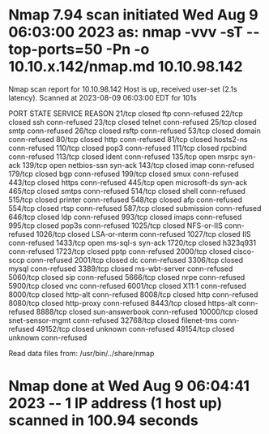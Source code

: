 # Nmap 7.94 scan initiated Wed Aug  9 06:03:00 2023 as: nmap -vvv -sT --top-ports=50 -Pn -o 10.10.x.142/nmap.md 10.10.98.142
Nmap scan report for 10.10.98.142
Host is up, received user-set (2.1s latency).
Scanned at 2023-08-09 06:03:00 EDT for 101s

PORT      STATE  SERVICE          REASON
21/tcp    closed ftp              conn-refused
22/tcp    closed ssh              conn-refused
23/tcp    closed telnet           conn-refused
25/tcp    closed smtp             conn-refused
26/tcp    closed rsftp            conn-refused
53/tcp    closed domain           conn-refused
80/tcp    closed http             conn-refused
81/tcp    closed hosts2-ns        conn-refused
110/tcp   closed pop3             conn-refused
111/tcp   closed rpcbind          conn-refused
113/tcp   closed ident            conn-refused
135/tcp   open   msrpc            syn-ack
139/tcp   open   netbios-ssn      syn-ack
143/tcp   closed imap             conn-refused
179/tcp   closed bgp              conn-refused
199/tcp   closed smux             conn-refused
443/tcp   closed https            conn-refused
445/tcp   open   microsoft-ds     syn-ack
465/tcp   closed smtps            conn-refused
514/tcp   closed shell            conn-refused
515/tcp   closed printer          conn-refused
548/tcp   closed afp              conn-refused
554/tcp   closed rtsp             conn-refused
587/tcp   closed submission       conn-refused
646/tcp   closed ldp              conn-refused
993/tcp   closed imaps            conn-refused
995/tcp   closed pop3s            conn-refused
1025/tcp  closed NFS-or-IIS       conn-refused
1026/tcp  closed LSA-or-nterm     conn-refused
1027/tcp  closed IIS              conn-refused
1433/tcp  open   ms-sql-s         syn-ack
1720/tcp  closed h323q931         conn-refused
1723/tcp  closed pptp             conn-refused
2000/tcp  closed cisco-sccp       conn-refused
2001/tcp  closed dc               conn-refused
3306/tcp  closed mysql            conn-refused
3389/tcp  closed ms-wbt-server    conn-refused
5060/tcp  closed sip              conn-refused
5666/tcp  closed nrpe             conn-refused
5900/tcp  closed vnc              conn-refused
6001/tcp  closed X11:1            conn-refused
8000/tcp  closed http-alt         conn-refused
8008/tcp  closed http             conn-refused
8080/tcp  closed http-proxy       conn-refused
8443/tcp  closed https-alt        conn-refused
8888/tcp  closed sun-answerbook   conn-refused
10000/tcp closed snet-sensor-mgmt conn-refused
32768/tcp closed filenet-tms      conn-refused
49152/tcp closed unknown          conn-refused
49154/tcp closed unknown          conn-refused

Read data files from: /usr/bin/../share/nmap
# Nmap done at Wed Aug  9 06:04:41 2023 -- 1 IP address (1 host up) scanned in 100.94 seconds
